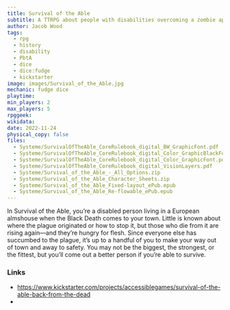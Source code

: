 ```yaml
---
title: Survival of the Able
subtitle: A TTRPG about people with disabilities overcoming a zombie apocalypse
author: Jacob Wood
tags:
  - rpg
  - history
  - disability
  - PbtA
  - dice
  - dice:fudge
  - kickstarter
image: images/Survival_of_the_Able.jpg
mechanic: fudge dice
playtime:
min_players: 2 
max_players: 5
rpggeek:
wikidata:
date: 2022-11-24
physical_copy: false
files:
  - Systeme/SurvivalOfTheAble_CoreRulebook_digital_BW_GraphicFont.pdf
  - Systeme/SurvivalOfTheAble_CoreRulebook_digital_Color_GraphicBlackFont.pdf
  - Systeme/SurvivalOfTheAble_CoreRulebook_digital_Color_GraphicFont.pdf
  - Systeme/SurvivalOfTheAble_CoreRulebook_digital_VisionLayers.pdf
  - Systeme/Survival_of_the_Able_-_All_Options.zip
  - Systeme/Survival_of_the_Able_Character_Sheets.zip
  - Systeme/Survival_of_the_Able_Fixed-layout_ePub.epub
  - Systeme/Survival_of_the_Able_Re-flowable_ePub.epub
---
```


<!-- Excerpt Start -->

In Survival of the Able, you’re a disabled
person living in a European almshouse when
the Black Death comes to your town. Little is
known about where the plague originated or
how to stop it, but those who die from it are
rising again—and they’re hungry for flesh.
Since everyone else has succumbed to the
plague, it’s up to a handful of you to make
your way out of town and away to safety.
You may not be the biggest, the strongest,
or the fittest, but you’ll come out a better
person if you’re able to survive.

<!-- Excerpt End -->

### Links

- https://www.kickstarter.com/projects/accessiblegames/survival-of-the-able-back-from-the-dead
-
